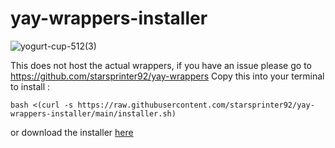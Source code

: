 # yay-wrappers-installer

![yogurt-cup-512(3)](https://github.com/starsprinter92/yay-wrappers-installer/assets/97267759/280e8f34-6131-43b4-b5a9-81c954a0d134)


This does not host the actual wrappers, if you have an issue please go to https://github.com/starsprinter92/yay-wrappers
Copy this into your terminal to install :
```
bash <(curl -s https://raw.githubusercontent.com/starsprinter92/yay-wrappers-installer/main/installer.sh)
```
or download the installer [here](https://github.com/starsprinter92/yay-wrappers-installer/releases)
